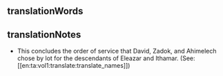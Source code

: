 ## translationWords


## translationNotes

* This concludes the order of service that David, Zadok, and Ahimelech chose by lot for the descendants of Eleazar and Ithamar. (See: [[en:ta:vol1:translate:translate_names]])
